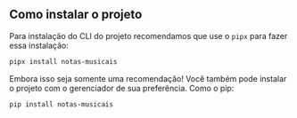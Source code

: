 ## Como instalar o projeto

Para instalação do CLI do projeto recomendamos que use o `pipx` para fazer
essa instalação:

```bash
pipx install notas-musicais
```

Embora isso seja somente uma recomendação! Você também pode instalar o projeto
com o gerenciador de sua preferência. Como o pip:

```bash
pip install notas-musicais
```